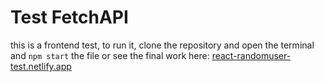 # Test FetchAPI
this is a frontend test, to run it, clone the repository and open the terminal and `npm start` the file or see the final work here: [react-randomuser-test.netlify.app](react-randomuser-test.netlify.app)




